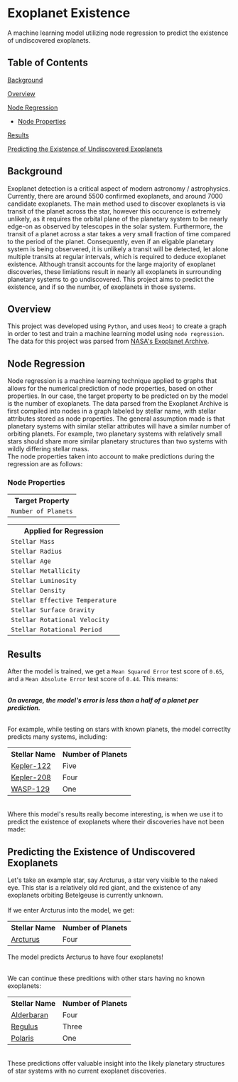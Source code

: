 # Exoplanet Existence
A machine learning model utilizing node regression to predict the existence of undiscovered exoplanets.


## Table of Contents
[Background](https://github.com/seanrhughes/exoplanet-existence#background)<br>

[Overview](https://github.com/seanrhughes/exoplanet-existence#overview)<br>

[Node Regression](https://github.com/seanrhughes/exoplanet-existence#node-regression)<br>
- [Node Properties](https://github.com/seanrhughes/exoplanet-existence#node-properties)<br>

[Results](https://github.com/seanrhughes/exoplanet-existence#results)<br>

[Predicting the Existence of Undiscovered Exoplanets](https://github.com/seanrhughes/exoplanet-existence#predicting-the-existence-of-undiscovered-exoplanets)<br>

## Background
Exoplanet detection is a critical aspect of modern astronomy / astrophysics. Currently, there are around 5500 confirmed exoplanets, and around 7000 candidate exoplanets.
The main method used to discover exoplanets is via transit of the planet across the star, however this occurence is extremely unlikely, as it requires the orbital plane
of the planetary system to be nearly edge-on as observed by telescopes in the solar system. Furthermore, the transit of a planet across a star takes a very small 
fraction of time compared to the period of the planet. Consequently, even if an eligable planetary system is being observered, it is unlikely a transit will be detected, let alone 
multiple transits at regular intervals, which is required to deduce exoplanet existence. Although transit accounts for the large majority of exoplanet discoveries,
these limiations result in nearly all exoplanets in surrounding planetary systems to go undiscovered. This project aims to predict the existence, and if so the number,
of exoplanets in those systems.


## Overview
This project was developed using `Python`, and uses `Neo4j` to create a graph in order to test and train a machine learning model using `node regression`.
The data for this project was parsed from [NASA's Exoplanet Archive](https://exoplanetarchive.ipac.caltech.edu).


## Node Regression 
Node regression is a machine learning technique applied to graphs that allows for the numerical prediction of node properties, based on other properties. In our case, 
the target property to be predicted on by the model is the number of exoplanets. The data parsed from the Exoplanet Archive is first compiled into nodes in a graph labeled by
stellar name, with stellar attributes stored as node properties. The general assumption made is that planetary systems with similar stellar attributes
will have a similar number of orbiting planets. For example, two planetary systems with relatively small stars should share more similar planetary structures than two systems
with wildly differing stellar mass. <br>
The node properties taken into account to make predictions during the regression are as follows: <br>

### Node Properties
<table>
  <tr>
    <th>Target Property</th>
  </tr>
  <tr>
    <td><code>Number of Planets</code></td>
  </tr>
</table>
<table>
  <tr>
    <th>Applied for Regression</th>
  </tr>
  <tr>
    <td><code>Stellar Mass</code></td>
  </tr>
  <tr>
    <td><code>Stellar Radius</code></td>
  </tr>
  <tr>
    <td><code>Stellar Age</code></td>
  </tr>
  <tr>
    <td><code>Stellar Metallicity</code></td>
  </tr>
  <tr>
    <td><code>Stellar Luminosity</code></td>
  </tr>
  <tr>
    <td><code>Stellar Density</code></td>
  </tr>
  <tr>
    <td><code>Stellar Effective Temperature</code></td>
  </tr>
  <tr>
    <td><code>Stellar Surface Gravity</code></td>
  </tr>
  <tr>
    <td><code>Stellar Rotational Velocity</code></td>
  </tr>
  <tr>
    <td><code>Stellar Rotational Period</code></td>
  </tr>
</table>

## Results
After the model is trained, we get a `Mean Squared Error` test score of `0.65`, and a `Mean Absolute Error` test score of `0.44`. This means:<br><br>

***On average, the model's error is less than a half of a planet per prediction.***<br><br>

For example, while testing on stars with known planets, the model correctlty predicts many systems, including:

<table>
  <tr>
    <th>Stellar Name</th>
    <th>Number of Planets</th>
  </tr>
  <tr>
    <td>
       <a href="https://exoplanets.nasa.gov/exoplanet-catalog/1448/kepler-122-b/">Kepler-122</a>
    </td>
    <td>Five</td>
  </tr>
  <tr>
    <td>
       <a href="https://exoplanets.nasa.gov/exoplanet-catalog/1164/kepler-208-b/">Kepler-208</a>
    </td>
    <td>Four</td>
  </tr>
  <tr>
    <td>
       <a href="https://exoplanets.nasa.gov/exoplanet-catalog/4673/wasp-129-b/">WASP-129</a>
    </td>
    <td>One</td>
  </tr>
</table>

<br>
Where this model's results really become interesting, is when we use it to predict the existence of exoplanets where their discoveries have not been made:

## Predicting the Existence of Undiscovered Exoplanets

Let's take an example star, say Arcturus, a star very visible to the naked eye. This star is a relatively old red giant, and
the existence of any exoplanets orbiting Betelgeuse is currently unknown.<br><br>
If we enter Arcturus into the model, we get:

<table>
  <tr>
    <th>Stellar Name</th>
    <th>Number of Planets</th>
  </tr>
  <tr>
    <td>
      <a href="https://en.wikipedia.org/wiki/Arcturus">Arcturus</a>
    </td>
    <td>Four</td>
  </tr>
</table>

The model predicts Arcturus to have four exoplanets!<br><br>

We can continue these preditions with other stars having no known exoplanets: 

<table>
  <tr>
    <th>Stellar Name</th>
    <th>Number of Planets</th>
  </tr>
  
  <tr>
    <td>
      <a href="https://en.wikipedia.org/wiki/Aldebaran">Alderbaran</a>
    </td>
    <td>Four</td>
  </tr>

  <tr>
    <td>
      <a href="https://en.wikipedia.org/wiki/Regulus">Regulus</a>
    </td>
    <td>Three</td>
  </tr>

  <tr>
    <td>
      <a href="https://en.wikipedia.org/wiki/Polaris">Polaris</a>
    </td>
    <td>One</td>
  </tr>
  
</table>
<br>
These predictions offer valuable insight into the likely planetary structures of star systems with no current exoplanet discoveries.

